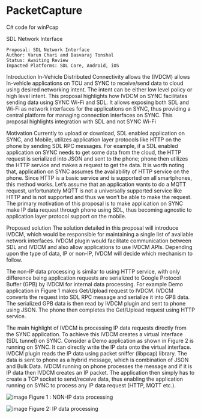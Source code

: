 # PacketCapture
C# code for winPcap

SDL Network Interface

	Proposal: SDL Network Interface
	Author: Varun Chari and Basvaraj Tonshal
	Status: Awaiting Review
	Impacted Platforms: SDL Core, Android, iOS

Introduction
In-Vehicle Distributed Connectivity allows the (IVDCM) allows In-vehicle applications on TCU and SYNC to receive/send data to cloud using desired networking intent. The intent can be either low level policy or high level intent. This proposal highlights how IVDCM on SYNC facilitates sending data using SYNC Wi-Fi and SDL. It allows exposing both SDL and Wi-Fi as network interfaces for the applications on SYNC, thus providing a central platform for managing connection interfaces on SYNC. This proposal highlights integration with SDL and not SYNC Wi-Fi

Motivation
Currently to upload or download, SDL enabled application on SYNC, and Mobile, utilizes application layer protocols like HTTP on the phone by sending SDL RPC messages. For example, if a SDL enabled application on SYNC needs to get some data from the cloud, the HTTP request is serialized into JSON and sent to the phone; phone then utilizes the HTTP service and makes a request to get the data. It is worth noting that, application on SYNC assumes the availability of HTTP service on the phone. Since HTTP is a basic service and is supported on all smartphones, this method works. Let’s assume that an application wants to do a MQTT request, unfortunately MQTT is not a universally supported service like HTTP and is not supported and thus we won’t be able to make the request. The primary motivation of this proposal is to make application on SYNC make IP data request through phone using SDL, thus becoming agnostic to application layer protocol support on the mobile.

Proposed solution
The solution detailed in this proposal will introduce IVDCM, which would be responsible for maintaining a single list of available network interfaces. IVDCM plugin would facilitate communication between SDL and IVDCM and also allow applications to use IVDCM APIs. Depending upon the type of data, IP or non-IP, IVDCM will decide which mechanism to follow.

The non-IP data processing is similar to using HTTP service, with only difference being application requests are serialized to Google Protocol Buffer (GPB) by IVDCM for internal data processing.  For example Demo application in Figure 1 makes Get/Upload request to IVDCM. IVDCM converts the request into SDL RPC message and serialize it into GPB data. The serialized GPB data is then read by IVDCM plugin and sent to phone using JSON. The phone then completes the Get/Upload request using HTTP service.

The main highlight of IVDCM is processing IP data requests directly from the SYNC application. To achieve this IVDCM creates a virtual interface (SDL tunnel) on SYNC. Consider a Demo application as shown in Figure 2 is running on SYNC.
 It can directly write the IP data onto the virtual interface. IVDCM plugin reads the IP data using packet sniffer (libpcap) library. The data is sent to phone as a hybrid message, which is combination of JSON and Bulk Data. IVDCM running on phone processes the message and if it is IP data then IVDCM creates an IP packet. The application then simply has to create a TCP socket to send/receive data, thus enabling the application running on SYNC to process any IP data request (HTTP, MQTT etc.).

![image](https://cloud.githubusercontent.com/assets/24734005/23311407/0b50fa42-fa84-11e6-8002-0d9ef62f9678.png)
Figure 1 : NON-IP data processing

![image](https://cloud.githubusercontent.com/assets/24734005/23314862/a92b3f7c-fa91-11e6-887d-c3301584ec69.png)
Figure 2: IP data processing 

